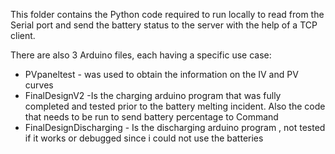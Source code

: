 This folder contains the Python code required to run locally to read from the Serial port and send the battery status to the server with the help of a TCP client.

There are also 3 Arduino files, each having a specific use case:
 - PVpaneltest - was used to obtain the information on the IV and PV curves
 - FinalDesignV2 -Is the charging arduino program that was fully completed and tested prior to the battery melting incident. Also the code that needs to be run to send battery percentage to Command
 - FinalDesignDischarging - Is the discharging arduino program , not tested if it works or debugged since i could not use the batteries
